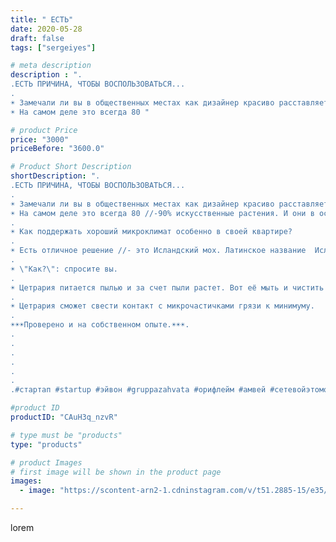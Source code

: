 ```yaml
---
title: " ЕСТЬ"
date: 2020-05-28
draft: false
tags: ["sergeiyes"]

# meta description
description : ".
.ЕСТЬ ПРИЧИНА, ЧТОБЫ ВОСПОЛЬЗОВАТЬСЯ...
.
☀️ Замечали ли вы в общественных местах как дизайнер красиво расставляет растения? .
☀️ На самом деле это всегда 80 "

# product Price
price: "3000"
priceBefore: "3600.0"

# Product Short Description
shortDescription: ".
.ЕСТЬ ПРИЧИНА, ЧТОБЫ ВОСПОЛЬЗОВАТЬСЯ...
.
☀️ Замечали ли вы в общественных местах как дизайнер красиво расставляет растения? .
☀️ На самом деле это всегда 80 //-90% искусственные растения. И они в основном всегда покрыты пылью, которой мы дышим. ☀️ Предпочитайте живые растения, они не только украшают помещение, но и очищают воздух. Но их тоже надо протирать и мыть.
.
☀️ Как поддержать хороший микроклимат особенно в своей квартире?
.
☀️ Есть отличное решение //- это Исландский мох. Латинское название  Исландского моха //- Цетрария, природный антибиотик и антисептик, который ощищает воздух.
.
☀️ \"Как?\": спросите вы.
.
☀️ Цетрария питается пылью и за счет пыли растет. Вот её мыть и чистить не надо. На ней не оседает пыль, она её поглащает.
.
☀️ Цетрария сможет свести контакт с микрочастичками грязи к минимуму.
.
☀️☀️☀️Проверено и на собственном опыте.☀️☀️☀️.
.
.
.
.
.
.
.#стартап #startup #эйвон #gruppazahvata #орифлейм #амвей #сетевойэтомоё #сетевой #цетрария #ручнаяработа #бизнесбезвложений #резьбаподереву #сетевойэтомодно #живоедерево #сетевоймаркетинг #стильжизни #исландскиймох #пятигорск #КРЫМ #Севастополь #бизнес #churslabs #sergeystar #железноводск #ставрополь #антисептик #подарок #градмастеров #cetrariya"

#product ID
productID: "CAuH3q_nzvR"

# type must be "products"
type: "products"

# product Images
# first image will be shown in the product page
images:
  - image: "https://scontent-arn2-1.cdninstagram.com/v/t51.2885-15/e35/101279369_384931555784409_1571004545775547639_n.jpg?se=8&tp=1&_nc_ht=scontent-arn2-1.cdninstagram.com&_nc_cat=109&_nc_ohc=B9c_l6TM2asAX-Yl2SO&ccb=7-4&oh=83b4084449cc831287e8626b3ae0d6e6&oe=6085D912&_nc_sid=86f79a&ig_cache_key=MjMxODgyNTQ3MDIwMzczOTA4OQ%3D%3D.2-ccb7-4"

---
```

lorem
